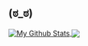 ## (ಠ_ಠ)
<a href="https://github.com/artsobad">
  <img align="center" alt="My Github Stats"src="https://github-readme-stats.vercel.app/api?username=artsobad&show_icons=true&theme=radical&count_private=true&hide=issues,prs" />
</a>
<a href="https://github.com/artsobad">
  <img align="center" src="https://github-readme-stats.vercel.app/api/top-langs/?username=artsobad&langs_count=10&layout=compact&theme=radical" />
</a>
